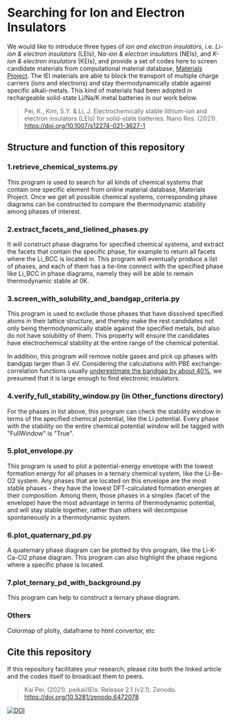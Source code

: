 # Searching for Ion and Electron Insulators

We would like to introduce three types of *ion and electron insulators*, i.e. *Li-ion & electron insulators* (LEIs), *Na-ion & electron insulators* (NEIs), and *K-ion & electron insulators* (KEIs), and provide a set of codes here to screen candidate materials from computational material database, [Materials Project](https://materialsproject.org). The IEI materials are able to block the transport of multiple charge carriers (ions and electrons) and stay thermodynamically stable against specific alkali-metals. This kind of materials had been adopted in rechargeable solid-state Li/Na/K metal batteries in our work below.

> Pei, K., Kim, S.Y. & Li, J. Electrochemically stable lithium-ion and electron insulators (LEIs) for solid-state batteries. Nano Res. (2021). https://doi.org/10.1007/s12274-021-3627-1

## Structure and function of this repository

### 1.retrieve_chemical_systems.py

This program is used to search for all kinds of chemical systems that contain one specific element from online material database, Materials Project. Once we get all possible chemical systems, corresponding phase diagrams can be constructed to compare the thermodynamic stability among phases of interest.

### 2.extract_facets_and_tielined_phases.py

It will construct phase diagrams for specified chemical systems, and extract the facets that contain the specific phase, for example to return all facets where the Li_BCC is located in. This program will eventually produce a list of phases, and each of them has a tie-line connect with the specified phase like Li_BCC in phase diagrams, namely they will be able to remain thermodynamic stable at 0K.

### 3.screen_with_solubility_and_bandgap_criteria.py

This program is used to exclude those phases that have dissolved specified atoms in their lattice structure, and thereby make the rest candidates not only being thermodynamically stable against the specified metals, but also do not have solubility of them. This property will ensure the candidates have electrochemical stability at the entire range of the chemical potential.

In addition, this program will remove noble gases and pick up phases with bandgap larger than 3 eV. Considering the calculations with PBE exchange-correlation functions usually [underestimate the bandgap by about 40%](https://wiki.materialsproject.org/Calculations_Manual#Accuracy_of_Band_Structures), we presumed that it is large enough to find electronic insulators.

### 4.verify_full_stability_window.py (in Other_functions directory)

For the phases in list above, this program can check the stability window in terms of the specified chemical potential, like the Li potential. Every phase with the stability on the entire chemical potential window will be tagged with "FullWindow" is "True".

### 5.plot_envelope.py

This program is used to plot a potential-energy envelope with the lowest formation energy for all phases in a ternary chemical system, like the Li-Be-O2 system. Any phases that are located on this envelope are the most stable phases - they have the lowest DFT-calculated formation energies at their composition. Among them, those phases in a simplex (facet of the envelope) have the most advantage in terms of thermodynamic potential, and will stay stable together, rather than others will decompose spontaneously in a thermodynamic system.

### 6.plot_quaternary_pd.py

A quaternary phase diagram can be plotted by this program, like the Li-K-Ca-Cl2 phase diagram. This program can also highlight the phase regions where a specific phase is located.

### 7.plot_ternary_pd_with_background.py

This program can help to construct a ternary phase diagram.

### Others

Colormap of plolty, dataframe to html convertor, etc

## Cite this repository
If this repository facilitates your research, please cite both the linked article and the codes itself to broadcast them to peers.

> Kai Pei. (2021). peikai/IEIs: Release 2.1 (v2.1). Zenodo. https://doi.org/10.5281/zenodo.6472078

[![DOI](https://zenodo.org/badge/228514002.svg)](https://zenodo.org/badge/latestdoi/228514002) 